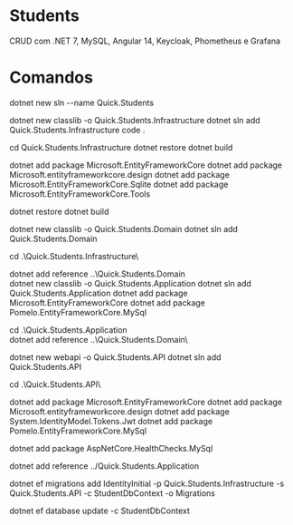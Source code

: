 # Students
CRUD com .NET 7, MySQL, Angular 14, Keycloak, Phometheus e Grafana

# Comandos
dotnet new sln --name Quick.Students

dotnet new classlib -o Quick.Students.Infrastructure
dotnet sln add Quick.Students.Infrastructure
code .

cd Quick.Students.Infrastructure
dotnet restore
dotnet build

dotnet add package Microsoft.EntityFrameworkCore
dotnet add package Microsoft.entityframeworkcore.design
dotnet add package Microsoft.EntityFrameworkCore.Sqlite
dotnet add package Microsoft.EntityFrameworkCore.Tools

dotnet restore
dotnet build

dotnet new classlib -o Quick.Students.Domain
dotnet sln add Quick.Students.Domain

cd .\Quick.Students.Infrastructure\

dotnet add reference ..\Quick.Students.Domain\
dotnet new classlib -o Quick.Students.Application
dotnet sln add Quick.Students.Application
dotnet add package Microsoft.EntityFrameworkCore
dotnet add package Pomelo.EntityFrameworkCore.MySql


cd .\Quick.Students.Application\
dotnet add reference ..\Quick.Students.Domain\


dotnet new webapi -o Quick.Students.API
dotnet sln add Quick.Students.API

cd .\Quick.Students.API\

dotnet add package Microsoft.EntityFrameworkCore
dotnet add package Microsoft.entityframeworkcore.design
dotnet add package System.IdentityModel.Tokens.Jwt
dotnet add package Pomelo.EntityFrameworkCore.MySql

dotnet add package AspNetCore.HealthChecks.MySql

dotnet add reference ../Quick.Students.Application

dotnet ef migrations add IdentityInitial -p Quick.Students.Infrastructure -s Quick.Students.API -c StudentDbContext -o Migrations

dotnet ef database update -c StudentDbContext